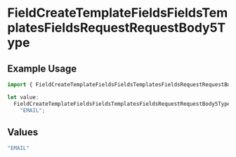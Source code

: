 # FieldCreateTemplateFieldsFieldsTemplatesFieldsRequestRequestBody5Type

## Example Usage

```typescript
import { FieldCreateTemplateFieldsFieldsTemplatesFieldsRequestRequestBody5Type } from "@documenso/sdk-typescript/models/operations";

let value:
  FieldCreateTemplateFieldsFieldsTemplatesFieldsRequestRequestBody5Type =
    "EMAIL";
```

## Values

```typescript
"EMAIL"
```